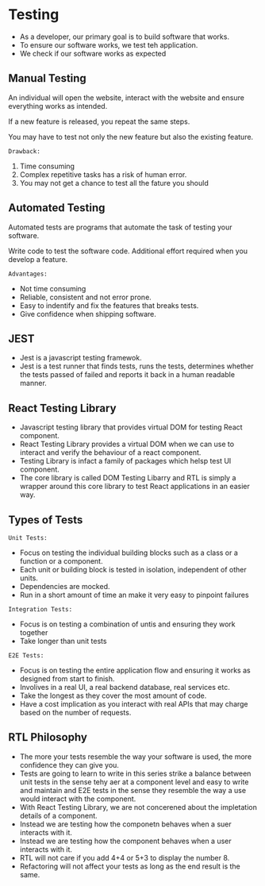 # Testing

* As a developer, our primary goal is to build software that works.
* To ensure our software works, we test teh application.
* We check if our software works as expected

## Manual Testing

An individual will open the website, interact with the website and ensure everything works as intended.

If a new feature is released, you repeat the same steps.

You may have to test not only the new feature but also the existing feature.

`Drawback:`

1. Time consuming
2. Complex repetitive tasks has a risk of human error.
3. You may not get a chance to test all the fature you should

## Automated Testing

Automated tests are programs that automate the task of testing your software.

Write code to test the software code.
Additional effort required when you develop a feature.

`Advantages:`

* Not time consuming
* Reliable, consistent and not error prone.
* Easy to indentify and fix the features that breaks tests.
* Give confidence when shipping software.

## JEST

* Jest is a javascript testing framewok.
* Jest is a test runner that finds tests, runs the tests, determines whether the tests passed of failed and reports it back in a human readable manner.

## React Testing Library

* Javascript testing library that provides virtual DOM for testing React component.
* React Testing Library provides a virtual DOM when we can use to interact and verify the behaviour of a react component.
* Testing Library is infact a family of packages which helsp test UI component.
* The core library is called DOM Testing Libarry and RTL is simply a wrapper around this core library to test React applications in an easier way.

## Types of Tests

`Unit Tests:`

* Focus on testing the individual building blocks such as a class or a function or a component.
* Each unit or building block is tested in isolation, independent of other units.
* Dependencies are mocked.
* Run in a short amount of time an make it very easy to pinpoint failures

`Integration Tests:`

* Focus is on testing a combination of untis and ensuring they work together
* Take longer than unit tests

`E2E Tests:`

* Focus is on testing the entire application flow and ensuring it works as designed from start to finish.
* Involives in a real UI, a real backend database, real services etc.
* Take the longest as they cover the most amount of code.
* Have a cost implication as you interact with real APIs that may charge based on the number of requests.

## RTL Philosophy

* The more your tests resemble the way your software is used, the more confidence they can give you.
* Tests are going to learn to write in this series strike a balance between unit tests in the sense tehy aer at a component level and easy to write and maintain and E2E tests in the sense they resemble the way a use would interact with the component.
* With React Testing Library, we are not concerened about the impletation details of a component.
* Instead we are testing how the componetn behaves when a suer interacts with it.
* Instead we are testing how the component behaves when a user interacts with it.
* RTL will not care if you add 4+4 or 5+3 to display the number 8.
* Refactoring will not affect your tests as long as the end result is the same.
